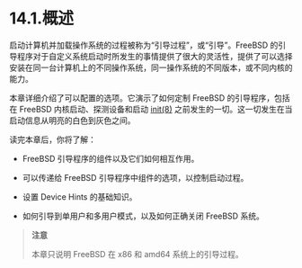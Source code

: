 # 14.1.概述

启动计算机并加载操作系统的过程被称为“引导过程”，或“引导”。FreeBSD 的引导程序对于自定义系统启动时所发生的事情提供了很大的灵活性，提供了可以选择安装在同一台计算机上的不同操作系统，同一操作系统的不同版本，或不同内核的能力。

本章详细介绍了可以配置的选项。它演示了如何定制 FreeBSD 的引导程序，包括在 FreeBSD 内核启动、探测设备和启动 [init(8)](https://www.freebsd.org/cgi/man.cgi?query=init&sektion=8&format=html) 之前发生的一切。这一切发生在当启动信息从明亮的白色到灰色之间。

读完本章后，你将了解：

- FreeBSD 引导程序的组件以及它们如何相互作用。

- 可以传递给 FreeBSD 引导程序中组件的选项，以控制启动过程。

- 设置 Device Hints 的基础知识。

- 如何引导到单用户和多用户模式，以及如何正确关闭 FreeBSD 系统。

> **注意**
> 
> 本章只说明 FreeBSD 在 x86 和 amd64 系统上的引导过程。
